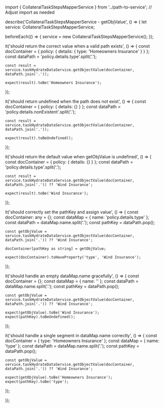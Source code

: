 
import { CollateralTaskStepsMapperService } from '../path-to-service'; // Adjust import as needed

describe('CollateralTaskStepsMapperService - getObjValue', () => {
  let service: CollateralTaskStepsMapperService;

  beforeEach(() => {
    service = new CollateralTaskStepsMapperService();
  });

  it('should return the correct value when a valid path exists', () => {
    const docContainer = { policy: { details: { type: 'Homeowners Insurance' } } };
    const dataPath = 'policy.details.type'.split('.');
    
    const result = service.taskHydrateDataService.getObjectValue(docContainer, dataPath.join('.'));

    expect(result).toBe('Homeowners Insurance');
  });

  it('should return undefined when the path does not exist', () => {
    const docContainer = { policy: { details: {} } };
    const dataPath = 'policy.details.nonExistent'.split('.');

    const result = service.taskHydrateDataService.getObjectValue(docContainer, dataPath.join('.'));

    expect(result).toBeUndefined();
  });

  it('should return the default value when getObjValue is undefined', () => {
    const docContainer = { policy: { details: {} } };
    const dataPath = 'policy.details.type'.split('.');

    const result = service.taskHydrateDataService.getObjectValue(docContainer, dataPath.join('.')) ?? 'Wind Insurance';

    expect(result).toBe('Wind Insurance');
  });

  it('should correctly set the pathKey and assign value', () => {
    const docContainer: any = {};
    const dataMap = { name: 'policy.details.type' };
    const dataPath = dataMap.name.split('.');
    const pathKey = dataPath.pop();

    const getObjValue = service.taskHydrateDataService.getObjectValue(docContainer, dataPath.join('.')) ?? 'Wind Insurance';

    docContainer[pathKey as string] = getObjValue;

    expect(docContainer).toHaveProperty('type', 'Wind Insurance');
  });

  it('should handle an empty dataMap.name gracefully', () => {
    const docContainer = {};
    const dataMap = { name: '' };
    const dataPath = dataMap.name.split('.');
    const pathKey = dataPath.pop();

    const getObjValue = service.taskHydrateDataService.getObjectValue(docContainer, dataPath.join('.')) ?? 'Wind Insurance';

    expect(getObjValue).toBe('Wind Insurance');
    expect(pathKey).toBeUndefined();
  });

  it('should handle a single segment in dataMap.name correctly', () => {
    const docContainer = { type: 'Homeowners Insurance' };
    const dataMap = { name: 'type' };
    const dataPath = dataMap.name.split('.');
    const pathKey = dataPath.pop();

    const getObjValue = service.taskHydrateDataService.getObjectValue(docContainer, dataPath.join('.')) ?? 'Wind Insurance';

    expect(getObjValue).toBe('Homeowners Insurance');
    expect(pathKey).toBe('type');
  });

});
